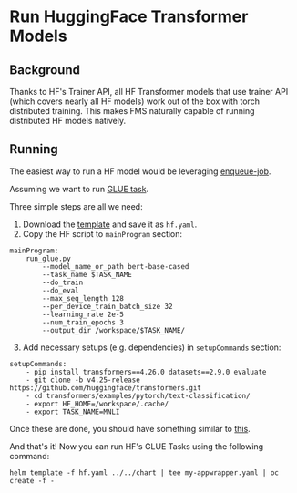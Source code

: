 # Run HuggingFace Transformer Models

## Background
Thanks to HF's Trainer API, all HF Transformer models that use trainer API (which covers nearly all HF models) work out of the box 
with torch distributed training. This makes FMS naturally capable of running distributed HF models natively.


## Running
The easiest way to run a HF model would be leveraging [enqueue-job](../..).  

Assuming we want to run [GLUE task](https://github.com/huggingface/transformers/tree/main/examples/pytorch/text-classification#glue-tasks).  

Three simple steps are all we need:
1. Download the [template](../../README.md#user_fileyaml) and save it as `hf.yaml`.
2. Copy the HF script to `mainProgram` section:
```
mainProgram: 
    run_glue.py 
        --model_name_or_path bert-base-cased 
        --task_name $TASK_NAME 
        --do_train 
        --do_eval 
        --max_seq_length 128 
        --per_device_train_batch_size 32 
        --learning_rate 2e-5 
        --num_train_epochs 3 
        --output_dir /workspace/$TASK_NAME/
```
3. Add necessary setups (e.g. dependencies) in `setupCommands` section:
```
setupCommands:
    - pip install transformers==4.26.0 datasets==2.9.0 evaluate
    - git clone -b v4.25-release https://github.com/huggingface/transformers.git
    - cd transformers/examples/pytorch/text-classification/
    - export HF_HOME=/workspace/.cache/
    - export TASK_NAME=MNLI
```

Once these are done, you should have something similar to [this](hf.yaml).

And that's it! Now you can run HF's GLUE Tasks using the following command:
```
helm template -f hf.yaml ../../chart | tee my-appwrapper.yaml | oc create -f -
```